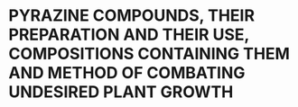 # PYRAZINE COMPOUNDS, THEIR PREPARATION AND THEIR USE, COMPOSITIONS CONTAINING THEM AND METHOD OF COMBATING UNDESIRED PLANT GROWTH